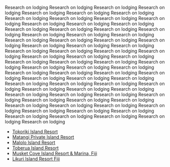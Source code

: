 Research on lodging Research on lodging Research on lodging Research on lodging
Research on lodging Research on lodging Research on lodging Research on lodging
Research on lodging Research on lodging Research on lodging Research on lodging
Research on lodging Research on lodging Research on lodging Research on lodging
Research on lodging Research on lodging Research on lodging Research on lodging
Research on lodging Research on lodging Research on lodging Research on lodging
Research on lodging Research on lodging Research on lodging Research on lodging
Research on lodging Research on lodging Research on lodging Research on lodging
Research on lodging Research on lodging Research on lodging Research on lodging
Research on lodging Research on lodging Research on lodging Research on lodging
Research on lodging Research on lodging Research on lodging Research on lodging
Research on lodging Research on lodging Research on lodging Research on lodging
Research on lodging Research on lodging Research on lodging Research on lodging
Research on lodging Research on lodging Research on lodging Research on lodging
Research on lodging Research on lodging Research on lodging Research on lodging
Research on lodging Research on lodging Research on lodging Research on lodging
Research on lodging Research on lodging Research on lodging Research on lodging
Research on lodging Research on lodging Research on lodging Research on lodging
Research on lodging Research on lodging Research on lodging
- [Tokoriki Island Resort](research-lodging-tokoriki-island-resort.md)
- [Matangi Private Island Resort](research-lodging-matangi-private-island-resort.md)
- [Malolo Island Resort](research-lodging-malolo-island-resort.md)
- [Toberua Island Resort](research-lodging-toberua-island-resort.md)
- [Musket Cove Island Resort & Marina, Fiji](research-lodging-musket-cove-island-resort-&-marina,-fiji.md)
- [Likuri Island Resort Fiji](research-lodging-likuri-island-resort-fiji.md)